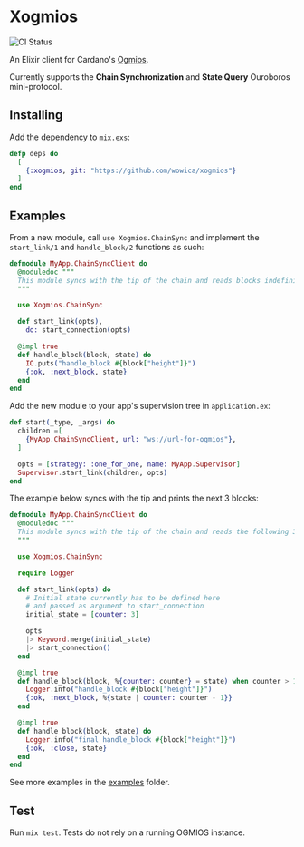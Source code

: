 # Xogmios

![CI Status](https://github.com/wowica/xogmios/actions/workflows/ci.yml/badge.svg)

An Elixir client for Cardano's [Ogmios](https://github.com/CardanoSolutions/ogmios).

Currently supports the **Chain Synchronization** and **State Query** Ouroboros mini-protocol.

## Installing

Add the dependency to `mix.exs`:

```elixir
defp deps do
  [
    {:xogmios, git: "https://github.com/wowica/xogmios"}
  ]
end
```

## Examples

From a new module, call `use Xogmios.ChainSync` and implement the `start_link/1` and `handle_block/2` functions as such:

```elixir
defmodule MyApp.ChainSyncClient do
  @moduledoc """
  This module syncs with the tip of the chain and reads blocks indefinitely
  """

  use Xogmios.ChainSync

  def start_link(opts),
    do: start_connection(opts)

  @impl true
  def handle_block(block, state) do
    IO.puts("handle_block #{block["height"]}")
    {:ok, :next_block, state}
  end
end
```

Add the new module to your app's supervision tree in `application.ex`:

```elixir
def start(_type, _args) do
  children =[
    {MyApp.ChainSyncClient, url: "ws://url-for-ogmios"},
  ]

  opts = [strategy: :one_for_one, name: MyApp.Supervisor]
  Supervisor.start_link(children, opts)
end
```

The example below syncs with the tip and prints the next 3 blocks:

```elixir
defmodule MyApp.ChainSyncClient do
  @moduledoc """
  This module syncs with the tip of the chain and reads the following 3 blocks
  """

  use Xogmios.ChainSync

  require Logger

  def start_link(opts) do
    # Initial state currently has to be defined here
    # and passed as argument to start_connection
    initial_state = [counter: 3]

    opts
    |> Keyword.merge(initial_state)
    |> start_connection()
  end

  @impl true
  def handle_block(block, %{counter: counter} = state) when counter > 1 do
    Logger.info("handle_block #{block["height"]}")
    {:ok, :next_block, %{state | counter: counter - 1}}
  end

  @impl true
  def handle_block(block, state) do
    Logger.info("final handle_block #{block["height"]}")
    {:ok, :close, state}
  end
end
```

See more examples in the [examples](./examples/) folder.

## Test

Run `mix test`. Tests do not rely on a running OGMIOS instance.

